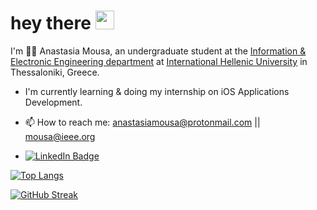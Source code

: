 <h1>
  hey there
  <img src="https://dribbble.com/shots/1974070-Macintosh-Hello-Animation/attachments/9070947?mode=media" width="30px"/>
</h1>

I'm 👩‍💻 Anastasia Mousa, an undergraduate student at the [Information & Electronic Engineering department](https://www.iee.ihu.gr/en/) at [International Hellenic University](https://www.ihu.gr/) in Thessaloniki, Greece.

- I'm currently learning & doing my internship on iOS Applications Development.

- 📫 How to reach me: anastasiamousa@protonmail.com || mousa@ieee.org
- <div id="badges">
  <a href="https://www.linkedin.com/in/anastasia-mousa">
    <img src="https://img.shields.io/badge/LinkedIn-blue?style=for-the-badge&logo=linkedin&logoColor=white" alt="LinkedIn Badge"/>
  </a>

[![Top Langs](https://github-readme-stats.vercel.app/api/top-langs/?username=anastasiamousa&layout=compact)](https://github.com/anastasiamousa/github-readme-stats)
  
[![GitHub Streak](http://github-readme-streak-stats.herokuapp.com?user=anastasiamousa&theme=dark&background=000000)](https://git.io/streak-stats)


<!--
**anastasiamousa/anastasiamousa** is a ✨ _special_ ✨ repository because its `README.md` (this file) appears on your GitHub profile.
![Ana's GitHub stats](https://github-readme-stats.vercel.app/api?username=anastasiamousa&show_icons=true&theme=tokyonight)

Here are some ideas to get you started:

- 🔭 I’m currently working on ...
- 🌱 I’m currently learning ...
- 👯 I’m looking to collaborate on ...
- 🤔 I’m looking for help with ...
- 💬 Ask me about ...
- 📫 How to reach me: ...
- 😄 Pronouns: ...
- ⚡ Fun fact: ...
-->
